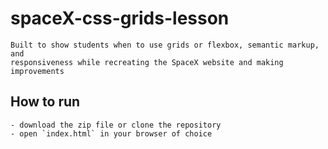 # spaceX-css-grids-lesson

    Built to show students when to use grids or flexbox, semantic markup, and 
    responsiveness while recreating the SpaceX website and making improvements

## How to run
    - download the zip file or clone the repository
    - open `index.html` in your browser of choice